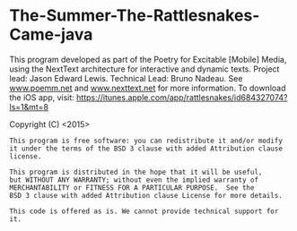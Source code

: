 # The-Summer-The-Rattlesnakes-Came-java

This program developed as part of the Poetry for Excitable [Mobile] Media, using the NextText architecture for interactive and dynamic texts. 
Project lead: Jason Edward Lewis. 
Technical Lead: Bruno Nadeau. 
See www.poemm.net and www.nexttext.net for more information.
To download the iOS app, visit: https://itunes.apple.com/app/rattlesnakes/id684327074?ls=1&mt=8

Copyright (C) <2015>  <Jason Lewis>
  
    This program is free software: you can redistribute it and/or modify
    it under the terms of the BSD 3 clause with added Attribution clause license.

    This program is distributed in the hope that it will be useful,
    but WITHOUT ANY WARRANTY; without even the implied warranty of
    MERCHANTABILITY or FITNESS FOR A PARTICULAR PURPOSE.  See the
    BSD 3 clause with added Attribution clause License for more details.
    
    This code is offered as is. We cannot provide technical support for it.
